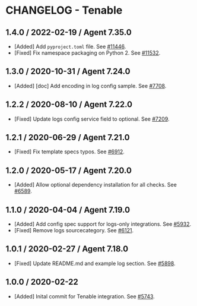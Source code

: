 # CHANGELOG - Tenable

## 1.4.0 / 2022-02-19 / Agent 7.35.0

* [Added] Add `pyproject.toml` file. See [#11446](https://github.com/DataDog/integrations-core/pull/11446).
* [Fixed] Fix namespace packaging on Python 2. See [#11532](https://github.com/DataDog/integrations-core/pull/11532).

## 1.3.0 / 2020-10-31 / Agent 7.24.0

* [Added] [doc] Add encoding in log config sample. See [#7708](https://github.com/DataDog/integrations-core/pull/7708).

## 1.2.2 / 2020-08-10 / Agent 7.22.0

* [Fixed] Update logs config service field to optional. See [#7209](https://github.com/DataDog/integrations-core/pull/7209).

## 1.2.1 / 2020-06-29 / Agent 7.21.0

* [Fixed] Fix template specs typos. See [#6912](https://github.com/DataDog/integrations-core/pull/6912).

## 1.2.0 / 2020-05-17 / Agent 7.20.0

* [Added] Allow optional dependency installation for all checks. See [#6589](https://github.com/DataDog/integrations-core/pull/6589).

## 1.1.0 / 2020-04-04 / Agent 7.19.0

* [Added] Add config spec support for logs-only integrations. See [#5932](https://github.com/DataDog/integrations-core/pull/5932).
* [Fixed] Remove logs sourcecategory. See [#6121](https://github.com/DataDog/integrations-core/pull/6121).

## 1.0.1 / 2020-02-27 / Agent 7.18.0

* [Fixed] Update README.md and example log section. See [#5898](https://github.com/DataDog/integrations-core/pull/5898).

## 1.0.0 / 2020-02-22

* [Added] Inital commit for Tenable integration. See [#5743](https://github.com/DataDog/integrations-core/pull/5743).

